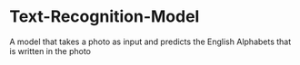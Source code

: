 # Text-Recognition-Model
A model that takes a photo as input and predicts the English Alphabets that is written in the photo
